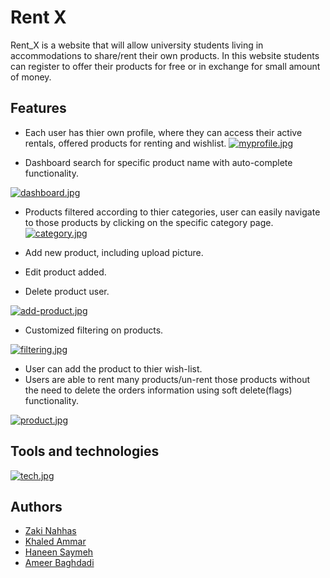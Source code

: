 
# Rent X

Rent_X is a website that will allow university students living in accommodations to share/rent their own products. In this website students can register to offer their products for free or in exchange for small amount of money. 


## Features
- Each user has thier own profile, where they can access their active rentals, offered products for renting and wishlist.
[![myprofile.jpg](https://i.postimg.cc/ryxLTCHP/myprofile.jpg)](https://postimg.cc/3W8qCpYX)

- Dashboard search for specific product name with auto-complete functionality.

[![dashboard.jpg](https://i.postimg.cc/m248fC36/dashboard.jpg)](https://postimg.cc/QV6pcByp)

- Products filtered according to thier categories, user can easily navigate to those products by clicking on the specific category page.
[![category.jpg](https://i.postimg.cc/65BL1wwk/category.jpg)](https://postimg.cc/ThHDpzK0)

- Add new product, including upload picture.
- Edit product added.
- Delete product user.


[![add-product.jpg](https://i.postimg.cc/rpRStwCr/add-product.jpg)](https://postimg.cc/FfmfMm6r)

- Customized filtering on products.

[![filtering.jpg](https://i.postimg.cc/mD5fpV1q/filtering.jpg)](https://postimg.cc/PpYRPW4z)

- User can add the product to thier wish-list.
- Users are able to rent many products/un-rent those products without the need to delete the orders information using soft delete(flags) functionality.

[![product.jpg](https://i.postimg.cc/RFNV0Wck/product.jpg)](https://postimg.cc/Hc1CZsvz)

## Tools and technologies

[![tech.jpg](https://i.postimg.cc/FFxtBF8f/tech.jpg)](https://postimg.cc/mhh6c4bR)
## Authors

- [Zaki Nahhas](https://github.com/ZakiNahhas)
- [Khaled Ammar](https://github.com/Khaled-Ammar)
- [Haneen Saymeh](https://github.com/Haneen-Saymeh)
- [Ameer Baghdadi](https://github.com/ameerbaghdadi)


